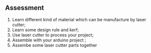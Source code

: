 ## Assessment

1. Learn different kind of material which can be manufacture by laser cutter;
2. Learn some design rule  and kerf;
3. Use laser cutter to process your project;
4. Assemble with your arduino project ;
5. Assembe some laser cutter parts together